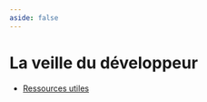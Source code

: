 ```yaml
---
aside: false
---
```


# La veille du développeur

<SlidesDeck src="veille" />

- [Ressources utiles](/tp/veille/ressources.md)
